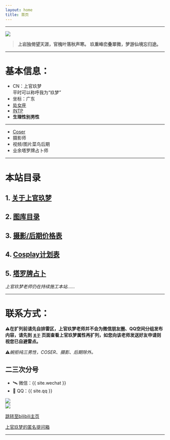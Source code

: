 ```yaml
---
layout: home
title: 首页
---
```


<haed>
  <link rel="stylesheet" href="/css/gallery.css">
</haed>

---

<div class="gallery-container landscape">
    <div class="gallery-item square">
        <img src="https://image.jumern.com/sundries/avatar.webp"/>
    </div>
</div>

> **上岩独倚望天涯，官槐叶落秋声寒。**
**玖重峰峦叠翠微，梦游仙境忘归途。**

---

# 基本信息：
- CN：上官玖梦  
  平时可以称呼我为“玖梦”
- 坐标：广东
- [处女座](https://baike.baidu.com/item/%E5%A4%84%E5%A5%B3%E5%BA%A7/2859614)
- [INTP](https://www.16personalities.com/ch/intp-%E4%BA%BA%E6%A0%BC)
- **生理性别男性**

---

- [Coser](https://mzh.moegirl.org.cn/Cosplayer)
- 摄影师
- 视频/图片菜鸟后期
- 业余塔罗牌占卜师

---

# 本站目录

## 1. [关于上官玖梦](/about/)
## 2. [图库目录](/gallery/)
## 3. [摄影/后期价格表](/photography/)
## 4. [Cosplay计划表](/timetable/)
## 5. [塔罗牌占卜](/tarot/)

*上官玖梦老师仍在持续施工本站……*

---

# 联系方式：

⚠️**在扩列前请先自排雷区，上官玖梦老师并不会为微信朋友圈、QQ空间分组发布内容，请先到 [`关于`](/about/) 页面查看上官玖梦属性再扩列，如您向该老师发送好友申请则视您已自避雷点。**

⚠️*婉拒纯三男性，COSER、摄影、后期除外。*

## 二三次分号

- 🛰 微信：{{ site.wechat }}
- 🐧 QQ：{{ site.qq }}

<div class="gallery-container landscape">
    <div class="gallery-item square">
        <img src="https://image.jumern.com/sundries/WeChat-QRCode.webp"/>
    </div>
    <div class="gallery-item square">
        <img src="https://image.jumern.com/sundries/QQ-QRCode.webp"/>
    </div>
</div>

[跳转至bilibili主页](https://space.bilibili.com/353199743)

[上官玖梦的匿名提问箱](https://abox.jumern.com/)

---